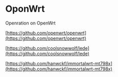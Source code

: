 # OponWrt
Openration on OpenWrt

[https://github.com/openwrt/openwrt](https://github.com/openwrt/openwrt)

[https://github.com/coolsnowwolf/lede](https://github.com/coolsnowwolf/lede)

[https://github.com/hanwckf/immortalwrt-mt798x](https://github.com/hanwckf/immortalwrt-mt798x)
